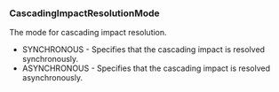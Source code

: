 ### CascadingImpactResolutionMode
The mode for cascading impact resolution.

- SYNCHRONOUS - Specifies that the cascading impact is resolved synchronously.
- ASYNCHRONOUS - Specifies that the cascading impact is resolved asynchronously.
